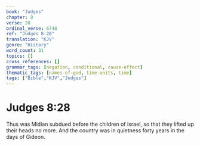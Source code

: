 ```yaml
---
book: "Judges"
chapter: 8
verse: 28
ordinal_verse: 6748
ref: "Judges 8:28"
translation: "KJV"
genre: "History"
word_count: 31
topics: []
cross_references: []
grammar_tags: [negation, conditional, cause-effect]
thematic_tags: [names-of-god, time-units, time]
tags: ["Bible","KJV","Judges"]
---
```


# Judges 8:28

Thus was Midian subdued before the children of Israel, so that they lifted up their heads no more. And the country was in quietness forty years in the days of Gideon.
